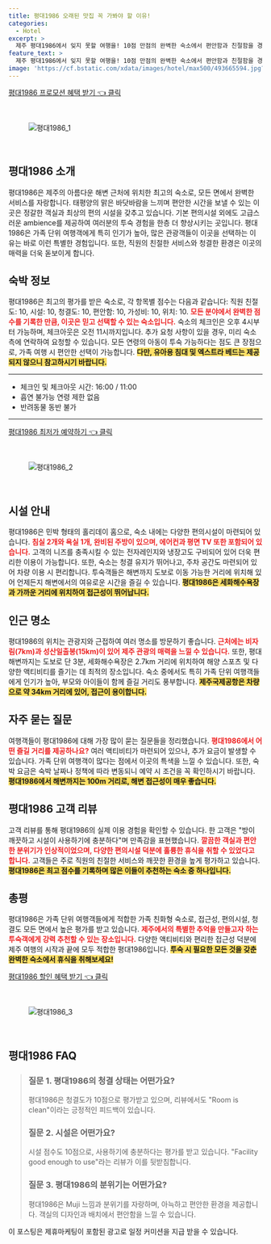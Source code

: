 ```yaml
---
title: 평대1986 오래된 맛집 꼭 가봐야 할 이유!
categories:
  - Hotel
excerpt: >
  제주 평대1986에서 잊지 못할 여행을! 10점 만점의 완벽한 숙소에서 편안함과 친절함을 경험하세요. 해변과 가까운 위치와 가족 여행객을 위한 최고의 선택 지금 바로 예약하세요!
feature_text: >
  제주 평대1986에서 잊지 못할 여행을! 10점 만점의 완벽한 숙소에서 편안함과 친절함을 경험하세요. 해변과 가까운 위치와 가족 여행객을 위한 최고의 선택 지금 바로 예약하세요!
image: 'https://cf.bstatic.com/xdata/images/hotel/max500/493665594.jpg?k=bc69f93b0edc2a8f3d5d1b28b2372a0d94eeb9708e7a4a19c7ffd9e52ea54733&o=&hp=1'
---
```


<p><a class="modoo-button" href="https://tinyurl.com/26da2yc8" rel="nofollow noopener">평대1986 프로모션 혜택 받기 👈 클릭</a></p><br/>
<figure class="image"><img alt="평대1986_1" src="https://cf.bstatic.com/xdata/images/hotel/max1024x768/493665581.jpg?k=9e196969ce8beb63bfc65d288dcfcf1745fde1c6978c19bf208b46e46a5a2df8&amp;o=&amp;hp=1"/></figure><br/>

<h2 id="평대1986_소개">평대1986 소개</h2>
<p>평대1986은 제주의 아름다운 해변 근처에 위치한 최고의 숙소로, 모든 면에서 완벽한 서비스를 자랑합니다. 태평양의 맑은 바닷바람을 느끼며 편안한 시간을 보낼 수 있는 이곳은 정갈한 객실과 최상의 편의 시설을 갖추고 있습니다. 기본 편의시설 외에도 고급스러운 ambience를 제공하여 여러분의 투숙 경험을 한층 더 향상시키는 곳입니다. 평대1986은 가족 단위 여행객에게 특히 인기가 높아, 많은 관광객들이 이곳을 선택하는 이유는 바로 이런 특별한 경험입니다. 또한, 직원의 친절한 서비스와 청결한 환경은 이곳의 매력을 더욱 돋보이게 합니다.</p>
<h2 id="평대1986_숙박정보">숙박 정보</h2>
<p>평대1986은 최고의 평가를 받은 숙소로, 각 항목별 점수는 다음과 같습니다: 직원 친절도: 10, 시설: 10, 청결도: 10, 편안함: 10, 가성비: 10, 위치: 10. <b><span style="color: #ee2323;">모든 분야에서 완벽한 점수를 기록한 만큼, 이곳은 믿고 선택할 수 있는 숙소입니다.</span></b> 숙소의 체크인은 오후 4시부터 가능하며, 체크아웃은 오전 11시까지입니다. 추가 요청 사항이 있을 경우, 미리 숙소 측에 연락하여 요청할 수 있습니다. 모든 연령의 아동이 투숙 가능하다는 점도 큰 장점으로, 가족 여행 시 편안한 선택이 가능합니다. <b><span style="background-color: #ffe066;">다만, 유아용 침대 및 엑스트라 베드는 제공되지 않으니 참고하시기 바랍니다.</span></b></p>
<hr/>
<ul>
<li>체크인 및 체크아웃 시간: 16:00 / 11:00</li>
<li>흡연 불가능 연령 제한 없음</li>
<li>반려동물 동반 불가</li>
</ul>
<hr/>
<p><a class="modoo-button" href="https://tinyurl.com/26da2yc8" rel="nofollow noopener">평대1986 최저가 예약하기 👈 클릭</a></p><br/>
<figure class="image"><img alt="평대1986_2" src="https://cf.bstatic.com/xdata/images/hotel/max500/493665594.jpg?k=bc69f93b0edc2a8f3d5d1b28b2372a0d94eeb9708e7a4a19c7ffd9e52ea54733&amp;o=&amp;hp=1"/></figure><br/>
<h2 id="평대1986_시설안내">시설 안내</h2>
<p>평대1986은 민박 형태의 홀리데이 홈으로, 숙소 내에는 다양한 편의시설이 마련되어 있습니다. <b><span style="color: #ee2323;">침실 2개와 욕실 1개, 완비된 주방이 있으며, 에어컨과 평면 TV 또한 포함되어 있습니다.</span></b> 고객의 니즈를 충족시킬 수 있는 전자레인지와 냉장고도 구비되어 있어 더욱 편리한 이용이 가능합니다. 또한, 숙소는 청결 유지가 뛰어나고, 주차 공간도 마련되어 있어 차량 이용 시 편리합니다. 투숙객들은 해변까지 도보로 이동 가능한 거리에 위치해 있어 언제든지 해변에서의 여유로운 시간을 즐길 수 있습니다. <b><span style="background-color: #ffe066;">평대1986은 세화해수욕장과 가까운 거리에 위치하여 접근성이 뛰어납니다.</span></b></p>
<h2 id="평대1986_인근명소">인근 명소</h2>
<p>평대1986의 위치는 관광지와 근접하여 여러 명소를 방문하기 좋습니다. <b><span style="color: #ee2323;">근처에는 비자림(7km)과 성산일출봉(15km)이 있어 제주 관광의 매력을 느낄 수 있습니다.</span></b> 또한, 평대해변까지는 도보로 단 3분, 세화해수욕장은 2.7km 거리에 위치하여 해양 스포츠 및 다양한 액티비티를 즐기는 데 최적의 장소입니다. 숙소 중에서도 특히 가족 단위 여행객들에게 인기가 높아, 부모와 아이들이 함께 즐길 거리도 풍부합니다. <b><span style="background-color: #ffe066;">제주국제공항은 차량으로 약 34km 거리에 있어, 접근이 용이합니다.</span></b></p>
<h2 id="자주_묻는_질문">자주 묻는 질문</h2>
<p>여행객들이 평대1986에 대해 가장 많이 묻는 질문들을 정리했습니다. <b><span style="color: #ee2323;">평대1986에서 어떤 즐길 거리를 제공하나요?</span></b> 여러 액티비티가 마련되어 있으나, 추가 요금이 발생할 수 있습니다. 가족 단위 여행객이 많다는 점에서 이곳의 특색을 느낄 수 있습니다. 또한, 숙박 요금은 숙박 날짜나 정책에 따라 변동되니 예약 시 조건을 꼭 확인하시기 바랍니다. <b><span style="background-color: #ffe066;">평대1986에서 해변까지는 100m 거리로, 해변 접근성이 매우 좋습니다.</span></b></p>
<h2 id="평대1986_리뷰">평대1986 고객 리뷰</h2>
<p>고객 리뷰를 통해 평대1986의 실제 이용 경험을 확인할 수 있습니다. 한 고객은 "방이 깨끗하고 시설이 사용하기에 충분하다"며 만족감을 표현했습니다. <b><span style="color: #ee2323;">깔끔한 객실과 편안한 분위기가 인상적이었으며, 다양한 편의시설 덕분에 훌륭한 휴식을 취할 수 있었다고 합니다.</span></b> 고객들은 주로 직원의 친절한 서비스와 깨끗한 환경을 높게 평가하고 있습니다. <b><span style="background-color: #ffe066;">평대1986은 최고 점수를 기록하며 많은 이들이 추천하는 숙소 중 하나입니다.</span></b></p>
<h2 id="총평">총평</h2>
<p>평대1986은 가족 단위 여행객들에게 적합한 가족 친화형 숙소로, 접근성, 편의시설, 청결도 모든 면에서 높은 평가를 받고 있습니다. <b><span style="color: #ee2323;">제주에서의 특별한 추억을 만들고자 하는 투숙객에게 강력 추천할 수 있는 장소입니다.</span></b> 다양한 액티비티와 편리한 접근성 덕분에 제주 여행의 시작과 끝에 모두 적합한 평대1986입니다. <b><span style="background-color: #ffe066;">투숙 시 필요한 모든 것을 갖춘 완벽한 숙소에서 휴식을 취해보세요!</span></b></p>

<p><a class="modoo-button" href="https://tinyurl.com/26da2yc8" rel="nofollow noopener">평대1986 할인 혜택 받기 👈 클릭</a></p><br>

<figure class="image"><img src="https://cf.bstatic.com/xdata/images/hotel/max500/493665608.jpg?k=42a65882269db1f9c8afa21449ec82d86d4b85dd0cc7e15394d2d197010ab234&o=&hp=1" alt="평대1986_3"></figure><br>
<h2 id="평대1986_FAQ">평대1986 FAQ</h2>
<div itemscope="" itemtype="https://schema.org/FAQPage"> 
<blockquote> 
<div itemscope="" itemprop="mainEntity" itemtype="https://schema.org/Question"> 
<h3 id="질문_1" itemprop="name">질문 1. 평대1986의 청결 상태는 어떤가요?</h3> 
<div itemscope="" itemprop="acceptedAnswer" itemtype="https://schema.org/Answer"> 
<span itemprop="text"> 
<p>평대1986은 청결도가 10점으로 평가받고 있으며, 리뷰에서도 "Room is clean"이라는 긍정적인 피드백이 있습니다.</p> 
</span> 
</div> 
</div> 

<div itemscope="" itemprop="mainEntity" itemtype="https://schema.org/Question"> 
<h3 id="질문_2" itemprop="name">질문 2. 시설은 어떤가요?</h3> 
<div itemscope="" itemprop="acceptedAnswer" itemtype="https://schema.org/Answer"> 
<span itemprop="text"> 
<p>시설 점수도 10점으로, 사용하기에 충분하다는 평가를 받고 있습니다. "Facility good enough to use"라는 리뷰가 이를 뒷받침합니다.</p> 
</span> 
</div> 
</div> 

<div itemscope="" itemprop="mainEntity" itemtype="https://schema.org/Question"> 
<h3 id="질문_3" itemprop="name">질문 3. 평대1986의 분위기는 어떤가요?</h3> 
<div itemscope="" itemprop="acceptedAnswer" itemtype="https://schema.org/Answer"> 
<span itemprop="text"> 
<p>평대1986은 Muji 느낌과 분위기를 자랑하며, 아늑하고 편안한 환경을 제공합니다. 객실의 디자인과 배치에서 편안함을 느낄 수 있습니다.</p> 
</span> 
</div> 
</div> 
</blockquote> 
</div><p>이 포스팅은 제휴마케팅이 포함된 광고로 일정 커미션을 지급 받을 수 있습니다.</p>

